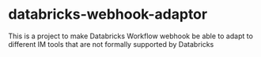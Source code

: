 # databricks-webhook-adaptor
This is a project to make Databricks Workflow webhook be able to adapt to different IM tools that are not formally supported by Databricks
